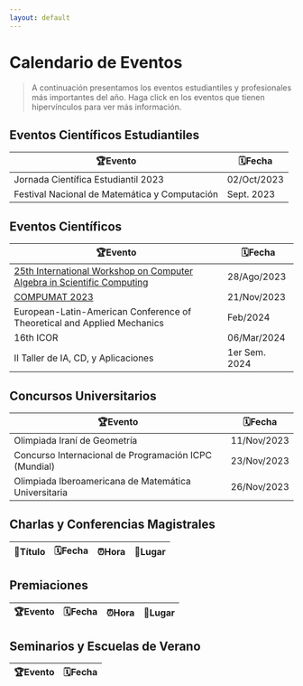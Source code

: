 ```yaml
---
layout: default
---
```


# Calendario de Eventos

> A continuación presentamos los eventos estudiantiles y profesionales más importantes del año. Haga click en los eventos que tienen hipervínculos para ver más información.

## Eventos Científicos Estudiantiles

🏆Evento | 🗓️Fecha
-------|-------
Jornada Científica Estudiantil 2023 | 02/Oct/2023
Festival Nacional de Matemática y Computación | Sept. 2023

## Eventos Científicos

🏆Evento | 🗓️Fecha
-------|-------
[25th International Workshop on Computer Algebra in Scientific Computing](https://www.casc-conference.org/) | 28/Ago/2023
[COMPUMAT 2023](https://github.com/matcom/matcom.github.io/raw/b33becef184e63453f3ecc737b4ba0946a8c35b7/eventos/Primer%20anuncio%20-%20Compumat%202023.pdf) | 21/Nov/2023
European-Latin-American Conference of Theoretical and Applied Mechanics | Feb/2024
16th ICOR | 06/Mar/2024
II Taller de IA, CD, y Aplicaciones | 1er Sem. 2024

## Concursos Universitarios

🏆Evento | 🗓️Fecha
-------|-------
Olimpiada Iraní de Geometría | 11/Nov/2023
Concurso Internacional de Programación ICPC (Mundial) | 23/Nov/2023
Olimpiada Iberoamericana de Matemática Universitaria | 26/Nov/2023

## Charlas y Conferencias Magistrales

📢Título | 🗓️Fecha | ⏰Hora | 📌Lugar
---|---|---|---

## Premiaciones

🏆Evento | 🗓️Fecha | ⏰Hora | 📌Lugar
---|---|---|---

## Seminarios y Escuelas de Verano

🏆Evento | 🗓️Fecha
---|---
